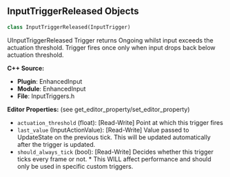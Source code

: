 ## InputTriggerReleased Objects

```python
class InputTriggerReleased(InputTrigger)
```

UInputTriggerReleased
      Trigger returns Ongoing whilst input exceeds the actuation threshold.
      Trigger fires once only when input drops back below actuation threshold.

**C++ Source:**

- **Plugin**: EnhancedInput
- **Module**: EnhancedInput
- **File**: InputTriggers.h

**Editor Properties:** (see get_editor_property/set_editor_property)

- ``actuation_threshold`` (float):  [Read-Write] Point at which this trigger fires
- ``last_value`` (InputActionValue):  [Read-Write] Value passed to UpdateState on the previous tick. This will be updated automatically after the trigger is updated.
- ``should_always_tick`` (bool):  [Read-Write] Decides whether this trigger ticks every frame or not.
         * This WILL affect performance and should only be used in specific custom triggers.

<a id="unreal.InputTriggerHold"></a>